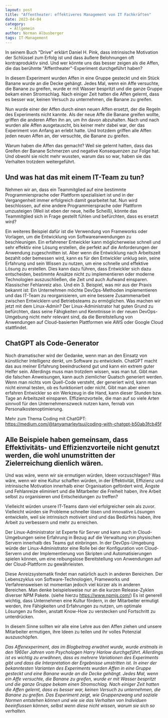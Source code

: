 ```yaml
---
layout: post
title: "Affentheater: effektiveres Management von IT Fachkräften"
date: 2023-04-04
category:
  - Allgemein
author: Norman Albusberger
tags: IT-Management 
---
```


In seinem Buch "Drive" erklärt Daniel H. Pink, dass intrinsische Motivation der Schlüssel zum Erfolg ist und dass äußere Belohnungen oft kontraproduktiv sind. Und wer könnte uns das besser zeigen als die Affen, die das berühmte "Affentheater"-Experiment durchgeführt haben?

In diesem Experiment wurden Affen in eine Gruppe gesteckt und ein Stück Banane wurde an die Decke gehängt. Jedes Mal, wenn ein Affe versuchte, die Banane zu greifen, wurde er mit Wasser bespritzt und die ganze Gruppe bekam einen Stromschlag. Nach einiger Zeit hatten die Affen gelernt, dass es besser war, keinen Versuch zu unternehmen, die Banane zu greifen.

Nun wurde einer der Affen durch einen neuen Affen ersetzt, der die Regeln des Experiments nicht kannte. Als der neue Affe die Banane greifen wollte, griffen die anderen Affen ihn an, um ihn davon abzuhalten. Nach und nach wurden alle Affen ausgetauscht, bis keiner mehr dabei war, der das Experiment von Anfang an erlebt hatte. Und trotzdem griffen alle Affen jeden neuen Affen an, der versuchte, die Banane zu greifen.

Warum haben die Affen das gemacht? Weil sie gelernt hatten, dass das Greifen der Banane Schmerzen und negative Konsequenzen zur Folge hat. Und obwohl sie nicht mehr wussten, warum das so war, haben sie das Verhalten trotzdem weitergeführt.

## Und was hat das mit einem IT-Team zu tun?

Nehmen wir an, dass ein Teammitglied auf eine bestimmte Programmiersprache oder Plattform spezialisiert ist und in der Vergangenheit immer erfolgreich damit gearbeitet hat. 
Nun wird beschlossen, auf eine andere Programmiersprache oder Plattform umzusteigen (Weil ist eben der neue, heiße Scheiß), könnte das Teammitglied sich in Frage gestellt fühlen und befürchten, dass es ersetzt wird?

Ein weiteres Beispiel dafür ist die Verwendung von Frameworks oder Vorlagen, um die Entwicklung von Softwareanwendungen zu beschleunigen.
Ein erfahrener Entwickler kann möglicherweise schnell und sehr effektiv eine Lösung erstellen, die perfekt auf die Anforderungen der Anwendung zugeschnitten ist. Aber wenn die Entwicklung nach Arbeitszeit bezahlt oder bemessen wird, kann es für den Entwickler unklug sein, seine Erfahrung und sein Wissen zu nutzen, um eine schnelle und effektive Lösung zu erstellen.
Dies kann dazu führen, dass Entwickler sich dazu entscheiden, bestimmte Ansätze nicht zu implementieren oder moderne Technologien auszuschließen, die Zeit und auch Aufwand einsparen. Klassischer Fehlanreiz also.
Und ein 3. Beispiel, was mir aus der Praxis bekannt ist: Ein Unternehmen möchte DevOps-Methoden implementieren und das IT-Team zu reorganisieren, um eine bessere Zusammenarbeit zwischen Entwicklern und Betriebsteams zu ermöglichen. Was machen wir jetzt mit dem Linux-Admin?
Der Linux-Administrator hat guten Grund zu befürchten, dass seine Fähigkeiten und Kenntnisse in der neuen DevOps-Umgebung nicht mehr relevant sind, da die Bereitstellung von Anwendungen auf Cloud-basierten Plattformen wie AWS oder Google Cloud stattfindet.

## ChatGPT als Code-Generator
Noch dramatischer wird der Gedanke, wenn man an den Einsatz von künstlicher Intelligenz denkt, um Software zu entwickeln. ChatGPT macht das aus meiner Erfahrung beeindruckend gut und kann ein extrem guter Helfer sein.
Allerdings muss man trotzdem wissen, was man tut. Gibt man die falschen Anweisungen, kann auch ziemlicher Quatsch generiert werden. Wenn man nichts vom Quell-Code versteht, der generiert wird, kann man nicht einmal testen, ob es funktioniert oder nicht. Gibt man aber einen erfahren Entwickler so ein Werkzeug in die Hand,
kann dieser Stunden bzw. Tage an Arbeitszeit einsparen. Effizienzvorteile, die man auf so viele Arten sinnvoll für den Unternehmenszweck nutzen kann, fernab von Personalkostenoptimierung. 

Mehr zum Thema Coding mit ChatGPT: https://medium.com/@tanyamarleytsui/coding-with-chatgpt-b50ab3fcb45f

## Alle Beispiele haben gemeinsam, dass Effektivitäts- und Effizienzvorteile nicht genutzt werden, die wohl unumstritten der Zielerreichung dienlich wären.

Und was wäre, wenn wir sie ermutigen würden, Ideen vorzuschlagen? Was wäre, wenn wir eine Kultur schaffen würden, in der Effektivität, Effizienz und intrinsische Motivation innerhalb einer Organisation gefördert wird, Ängste und Fehlanreize eliminiert und die Mitarbeiter die Freiheit haben, ihre Arbeit selbst zu organisieren und Entscheidungen zu treffen?

Vielleicht würden unsere IT-Teams dann viel erfolgreicher sein als zuvor. Vielleicht würden sie Probleme schneller lösen und innovative Lösungen entwickeln, weil sie intrinsisch motiviert sind und das Bedürfnis haben, ihre Arbeit zu verbessern und mehr zu erreichen.

Der Linux-Administrator ist Experte für Server und kann auch in Cloud-Umgebungen seine Erfahrung in Bezug auf die Verwaltung von physischen Servern innerhalb des Teams gut einbringen. In der DevOps-Umgebung würde der Linux-Administrator eine Rolle bei der Konfiguration von Cloud-Servern und der Implementierung von Skripten und Automatisierungen spielen können, um eine reibungslose Bereitstellung von Anwendungen auf der Cloud-Plattform zu gewährleisten.  

Diese Anreizsystematik findet man natürlich auch in anderen Bereichen. Der Lebenszyklus von Software-Technologien, Frameworks und Verfahrensweisen ist momentan jedoch viel kürzer als in anderen Bereichen. Man denke beispielsweise nur an die kurzen Release-Zyklen diverser NPM Pakete. (siehe hierzu https://www.npmjs.com/)
Es ist generell wichtig, dass Unternehmen eine Kultur fördern, in der Mitarbeiter ermutigt werden, ihre Fähigkeiten und Erfahrungen zu nutzen, um optimale Lösungen zu finden, anstatt Know-How zu verstecken und Fortschritt zu unterdrücken.

In diesem Sinne sollten wir alle eine Lehre aus den Affen ziehen und unsere Mitarbeiter ermutigen, ihre Ideen zu teilen und ihr volles Potenzial auszuschöpfen.

*Das Affenexperiment, das im Blogbeitrag erwähnt wurde, wurde erstmals in den 1960er Jahren vom Psychologen Harry Harlow durchgeführt. Allerdings ist es wichtig zu erwähnen, dass es mehrere Variationen des Experiments gibt und dass die Interpretation der Ergebnisse umstritten ist.
In einer der bekanntesten Varianten des Experiments wurden Affen in eine Gruppe gesteckt und eine Banane wurde an die Decke gehängt. Jedes Mal, wenn ein Affe versuchte, die Banane zu greifen, wurde er mit Wasser bespritzt und die ganze Gruppe bekam einen Stromschlag. Nach einiger Zeit hatten die Affen gelernt, dass es besser war, keinen Versuch zu unternehmen, die Banane zu greifen.
Das Experiment zeigt, wie Gruppenzwang und soziale Normen entstehen können und wie sie das Verhalten von Individuen beeinflussen können, selbst wenn diese nicht wissen, warum sie sich so verhalten.*
